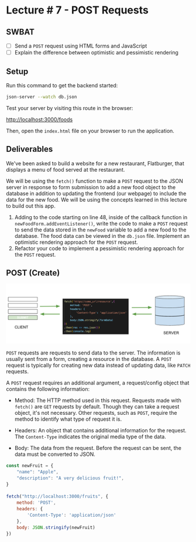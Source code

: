 # Lecture # 7 - POST Requests
## SWBAT
- [ ] Send a `POST` request using HTML forms and JavaScript
- [ ] Explain the difference between optimistic and pessimistic rendering

## Setup

Run this command to get the backend started:

```sh
json-server --watch db.json
```

Test your server by visiting this route in the browser:

[http://localhost:3000/foods](http://localhost:3000/foods)

Then, open the `index.html` file on your browser to run the application.

## Deliverables 

We've been asked to build a website for a new restaurant, Flatburger, that displays a menu of food served at the restaurant.

We will be using the `fetch()` function to make a `POST` request to the JSON server in response to form submission to add a new food object to the database in addition to updating the frontend (our webpage) to include the data for the new food. We will be using the concepts learned in this lecture to build out this app.

1. Adding to the code starting on line 48, inside of the callback function in `newFoodForm.addEventListener()`, write the code to make a `POST` request to send the data stored in the `newFood` variable to add a new food to the database. The food data can be viewed in the `db.json` file. Implement an optimistic rendering approach for the `POST` request.
2. Refactor your code to implement a pessimistic rendering approach for the `POST` request.

## POST (Create)
![post](assets/post.png)

`POST` requests are requests to send data to the server. The information is usually sent from a form, creating a resource in the database. A `POST` request is typically for creating new data instead of updating data, like `PATCH` requests.

A `POST` request requires an additional argument, a request/config object that contains the following information:

- Method: The HTTP method used in this request. Requests made with `fetch()` are `GET` requests by default. Though they can take a request object, it's not necessary. Other requests, such as `POST`, require the method to identify what type of request it is. 

- Headers: An object that contains additional information for the request. The `Content-Type` indicates the original media type of the data.

- Body: The data from the request. Before the request can be sent, the data must be converted to JSON.

``` javascript
const newFruit = {
    "name": "Apple",
    "description": "A very delicious fruit!",
}

fetch("http://localhost:3000/fruits", {
    method: 'POST',
    headers: {
        'Content-Type': 'application/json'
    },
    body: JSON.stringify(newFruit)
})
```